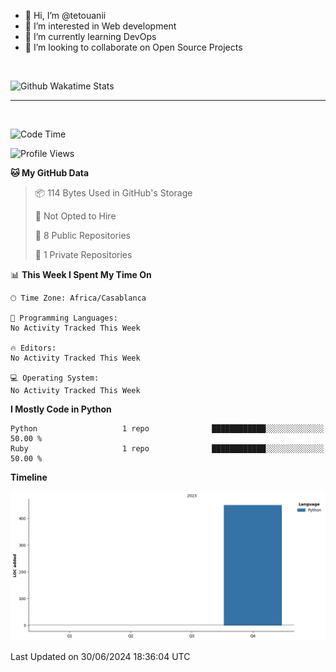 - 👋 Hi, I’m @tetouanii
- 👀 I’m interested in Web development
- 🌱 I’m currently learning DevOps
- 💞️ I’m looking to collaborate on Open Source Projects

<br/>


![Github Wakatime Stats](https://github-readme-stats.vercel.app/api/wakatime/?username=@walidbosso&layout=compact&&theme=default&link="https://www.github.com/USERNAME/") 

--- 

<br/>


  
<!--START_SECTION:waka-->
![Code Time](http://img.shields.io/badge/Code%20Time-117%20hrs%201%20min-blue)

![Profile Views](http://img.shields.io/badge/Profile%20Views-0-blue)

**🐱 My GitHub Data** 

> 📦 114 Bytes Used in GitHub's Storage 
 > 
> 🚫 Not Opted to Hire
 > 
> 📜 8 Public Repositories 
 > 
> 🔑 1 Private Repositories 
 > 
📊 **This Week I Spent My Time On** 

```text
🕑︎ Time Zone: Africa/Casablanca

💬 Programming Languages: 
No Activity Tracked This Week

🔥 Editors: 
No Activity Tracked This Week

💻 Operating System: 
No Activity Tracked This Week
```

**I Mostly Code in Python** 

```text
Python                   1 repo              ████████████░░░░░░░░░░░░░   50.00 % 
Ruby                     1 repo              ████████████░░░░░░░░░░░░░   50.00 % 
```



**Timeline**

![Lines of Code chart](https://raw.githubusercontent.com/tetouanii/tetouanii/main/assets/bar_graph.png)


 Last Updated on 30/06/2024 18:36:04 UTC
<!--END_SECTION:waka-->

